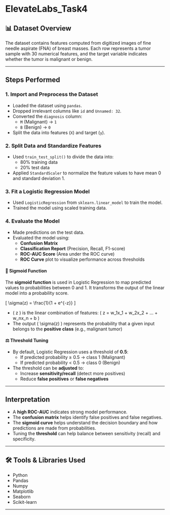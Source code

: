 # ElevateLabs_Task4

## 📊 Dataset Overview

The dataset contains features computed from digitized images of fine needle aspirate (FNA) of breast masses. Each row represents a tumor sample with 30 numerical features, and the target variable indicates whether the tumor is malignant or benign.

---

## Steps Performed

### 1. Import and Preprocess the Dataset
- Loaded the dataset using `pandas`.
- Dropped irrelevant columns like `id` and `Unnamed: 32`.
- Converted the `diagnosis` column:
  - `M` (Malignant) → `1`
  - `B` (Benign) → `0`
- Split the data into features (`X`) and target (`y`).

### 2. Split Data and Standardize Features
- Used `train_test_split()` to divide the data into:
  - 80% training data
  - 20% test data
- Applied `StandardScaler` to normalize the feature values to have mean 0 and standard deviation 1.

### 3. Fit a Logistic Regression Model
- Used `LogisticRegression` from `sklearn.linear_model` to train the model.
- Trained the model using scaled training data.

### 4. Evaluate the Model
- Made predictions on the test data.
- Evaluated the model using:
  - **Confusion Matrix**
  - **Classification Report** (Precision, Recall, F1-score)
  - **ROC-AUC Score** (Area under the ROC curve)
  - **ROC Curve** plot to visualize performance across thresholds

#### 🔄 Sigmoid Function

The **sigmoid function** is used in Logistic Regression to map predicted values to probabilities between 0 and 1. It transforms the output of the linear model into a probability score.

\[
\sigma(z) = \frac{1}{1 + e^{-z}}
\]

- \( z \) is the linear combination of features: \( z = w_1x_1 + w_2x_2 + ... + w_nx_n + b \)
- The output \( \sigma(z) \) represents the probability that a given input belongs to the **positive class** (e.g., malignant tumor)

#### ⚖️ Threshold Tuning

- By default, Logistic Regression uses a threshold of **0.5**:
  - If predicted probability ≥ 0.5 → class 1 (Malignant)
  - If predicted probability < 0.5 → class 0 (Benign)
- The threshold can be **adjusted** to:
  - Increase **sensitivity/recall** (detect more positives)
  - Reduce **false positives** or **false negatives**
---

## Interpretation

- A **high ROC-AUC** indicates strong model performance.
- The **confusion matrix** helps identify false positives and false negatives.
- The **sigmoid curve** helps understand the decision boundary and how predictions are made from probabilities.
- Tuning the **threshold** can help balance between sensitivity (recall) and specificity.

---

## 🛠️ Tools & Libraries Used

- Python
- Pandas
- Numpy
- Matplotlib
- Seaborn
- Scikit-learn

---

